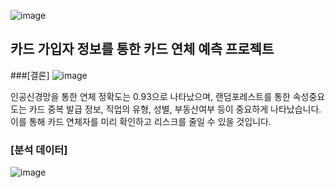 ![image](https://user-images.githubusercontent.com/50838849/134799221-761814c7-b6cd-4ada-aff2-9016af2af37a.png)

## 카드 가입자 정보를 통한 카드 연체 예측 프로젝트



###[결론]
![image](https://user-images.githubusercontent.com/50838849/134799293-5b77f980-c844-4707-bbb0-ffb0c26e9a59.png)

인공신경망을 통한 연체 정확도는 0.93으로 나타났으며, 랜덤포레스트를 통한 속성중요도는 카드 중복 발급 정보, 직업의 유형, 성별, 부동산여부 등이 중요하게 나타났습니다.
이를 통해 카드 연체자를 미리 확인하고 리스크를 줄일 수 있을 것입니다.


### [분석 데이터]
![image](https://user-images.githubusercontent.com/50838849/134799284-6b8c69df-38ab-46b4-b494-b9a5f83a5381.png)



